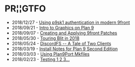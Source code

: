 # PR¦¦GTFO

* 2018/12/27 - [Using p9sk1 authentication in modern 9front](https://seh.dev/2018/12/27/0/)
* 2018/09/21 - [Intro to Graphics on Plan 9](https://seh.dev/2018/09/21/0/)
* 2018/09/07 - [Creating and Applying 9front Patches](https://seh.dev/2018/09/07/0/)
* 2018/05/30 - [Touring Blit in 2018](https://seh.dev/2018/05/30/0/)
* 2018/05/24 - [DiscordFS -- A Tale of Two Clients](https://seh.dev/2018/05/24/0/)
* 2018/03/19 - [Install Notes for Plan 9 Second Edition](https://seh.dev/2018/03/19/0/)
* 2018/03/03 - [Using Plan9Port Mkfiles](https://seh.dev/2018/03/03/0/)
* 2018/02/23 - [Testing 1 2 3…](https://seh.dev/2018/02/23/0/)

